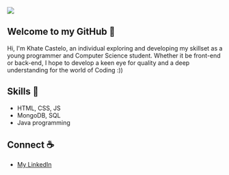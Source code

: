 <!--
<div align="center">
  <img src="https://github.com/user-attachments/assets/b680fc4a-8054-4f79-b88f-0a6ed7516023">
</div>


<img src="https://github.com/user-attachments/assets/c9116b03-0b5d-4a93-b699-b63254559208">

![Untitled40_20240726195443](https://github.com/user-attachments/assets/b9446ccb-a804-4fe9-9277-8d56b225caf5)

<img src="https://github.com/user-attachments/assets/27cda06a-2b07-4f3d-adf6-c9c05f9c98c8">

<img src="https://github.com/user-attachments/assets/1ae05341-3b7d-448a-a1b8-8ac1e0559178">

<img src="https://github.com/user-attachments/assets/abfeaf97-d0cc-4a86-a6c3-6d5d1f47a916">

<img src="https://github.com/user-attachments/assets/46663a84-36c7-4642-9c9a-3383f8373821">

<img src="https://github.com/user-attachments/assets/5ec02bb8-353e-4efc-b126-4f97b8861119">

<img src="https://github.com/user-attachments/assets/dc812a04-b277-4fe7-8752-36a206f3a7b7">
--->
<img src="https://github.com/user-attachments/assets/81d55db8-d85a-4af3-b18c-c065a5dc7a45">







## Welcome to my GitHub 🫧
Hi, I'm Khate Castelo, an individual exploring and developing my skillset as a young programmer and Computer Science student. Whether it be front-end or back-end, I hope to develop a keen eye for quality and a deep understanding for the world of Coding :))

## Skills 🎨
- HTML, CSS, JS
- MongoDB, SQL
- Java programming

## Connect ☕
- [My LinkedIn](https://www.linkedin.com/in/khate-ciara-castelo/)
